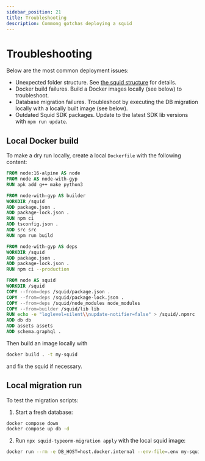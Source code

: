```yaml
---
sidebar_position: 21
title: Troubleshooting
description: Commong gotchas deploying a squid
---
```


# Troubleshooting

Below are the most common deployment issues:

- Unexpected folder structure. See [the squid structure](/develop-a-squid/squid-structure) for details.
- Docker build failures. Build a Docker images locally (see below) to troubleshoot.
- Database migration failures. Troubleshoot by executing the DB migration locally with a locally built image (see below).
- Outdated Squid SDK packages. Update to the latest SDK lib versions with `npm run update`.


## Local Docker build

To make a dry run locally, create a local `Dockerfile` with the following content:

```dockerfile title="Dockerfile"
FROM node:16-alpine AS node
FROM node AS node-with-gyp
RUN apk add g++ make python3

FROM node-with-gyp AS builder
WORKDIR /squid
ADD package.json .
ADD package-lock.json .
RUN npm ci
ADD tsconfig.json .
ADD src src
RUN npm run build

FROM node-with-gyp AS deps
WORKDIR /squid
ADD package.json .
ADD package-lock.json .
RUN npm ci --production

FROM node AS squid
WORKDIR /squid
COPY --from=deps /squid/package.json .
COPY --from=deps /squid/package-lock.json .
COPY --from=deps /squid/node_modules node_modules
COPY --from=builder /squid/lib lib
RUN echo -e "loglevel=silent\\nupdate-notifier=false" > /squid/.npmrc
ADD db db
ADD assets assets
ADD schema.graphql .
```

Then build an image locally with 
```bash
docker build . -t my-squid
```
and fix the squid if necessary.

## Local migration run

To test the migration scripts:

1. Start a fresh database:

```bash
docker compose down 
docker compose up db -d
```

2. Run `npx squid-typeorm-migration apply` with the local squid image:

```bash
docker run --rm -e DB_HOST=host.docker.internal --env-file=.env my-squid npx squid-typeorm-migration apply
```